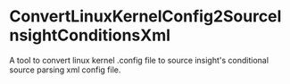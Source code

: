# ConvertLinuxKernelConfig2SourceInsightConditionsXml
A tool to convert linux kernel .config file to source insight's conditional source parsing xml config file.
